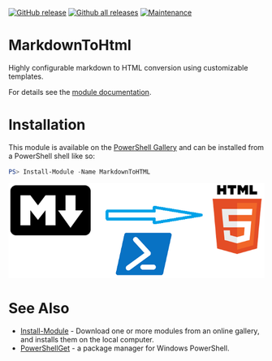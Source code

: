 [![GitHub release](https://img.shields.io/github/release/WetHat/MarkdownToHtml)](https://GitHub.com/WetHat/MarkdownToHtml/releases/)
[![Github all releases](https://img.shields.io/github/downloads/WetHat/MarkdownToHTML/total.svg)](https://GitHub.com/WetHat/MarkdownToHtml/releases/)
[![Maintenance](https://img.shields.io/badge/Maintained%3F-yes-green.svg)](https://GitHub.com/WetHat/MarkdownToHtml/graphs/commit-activity)
# MarkdownToHtml
Highly configurable markdown to HTML conversion using customizable templates.

For details see the [module documentation](Documentation/MarkdownToHTML.md).

# Installation

This module is available on the [PowerShell Gallery](https://www.powershellgallery.com/packages/MarkdownToHtml)
and can be installed from a PowerShell shell like so:

```PowerShell
PS> Install-Module -Name MarkdownToHTML
```

![Logo](Markdown2HTML.png)

# See Also
* [Install-Module](https://docs.microsoft.com/en-us/powershell/module/powershellget/Install-Module?view=powershell-5.1) -
  Download one or more modules from an online gallery, and installs them on the local computer.
* [PowerShellGet](https://docs.microsoft.com/en-us/powershell/module/powershellget/?view=powershell-5.1#powershellget) -
  a package manager for Windows PowerShell.


